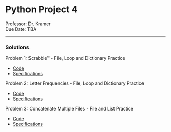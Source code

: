 # Python Project 4

Professor: Dr. Kramer \
Due Date: TBA 

---

### Solutions

Problem 1: Scrabble™ - File, Loop and Dictionary Practice 

- [Code](badrchoubai_02_04__01.py)
- [Specifications](specifications/problem_one.specs.md)

Problem 2: Letter Frequencies - File, Loop and Dictionary Practice 

- [Code](badrchoubai_02_04__02.py)
- [Specifications](specifications/problem_two.specs.md)

Problem 3: Concatenate Multiple Files - File and List Practice

- [Code](badrchoubai_02_04__03.py)
- [Specifications](specifications/problem_three.specs.md)

